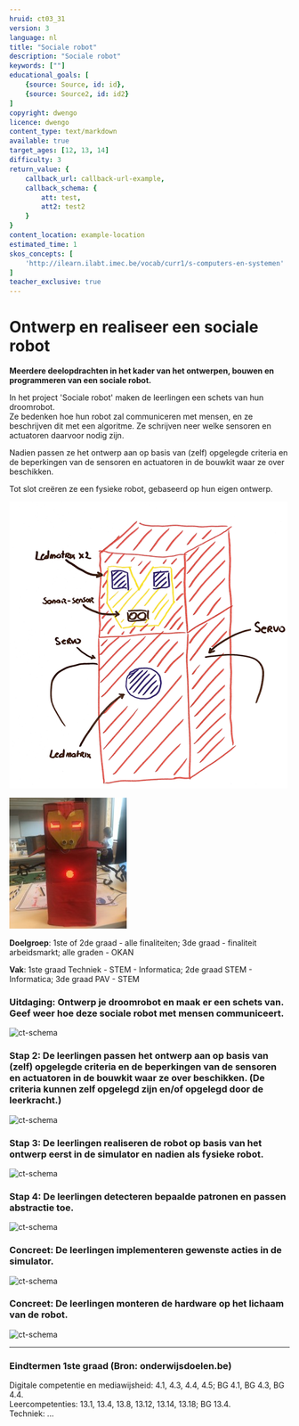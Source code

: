 ```yaml
---
hruid: ct03_31
version: 3
language: nl
title: "Sociale robot"
description: "Sociale robot"
keywords: [""]
educational_goals: [
    {source: Source, id: id}, 
    {source: Source2, id: id2}
]
copyright: dwengo
licence: dwengo
content_type: text/markdown
available: true
target_ages: [12, 13, 14]
difficulty: 3
return_value: {
    callback_url: callback-url-example,
    callback_schema: {
        att: test,
        att2: test2
    }
}
content_location: example-location
estimated_time: 1
skos_concepts: [
    'http://ilearn.ilabt.imec.be/vocab/curr1/s-computers-en-systemen'
]
teacher_exclusive: true
---
```

# Ontwerp en realiseer een sociale robot

**Meerdere deelopdrachten in het kader van het ontwerpen, bouwen en programmeren van een sociale robot.**

In het project 'Sociale robot' maken de leerlingen een schets van hun droomrobot.<br>Ze bedenken hoe hun robot zal communiceren met mensen, en ze beschrijven dit met een algoritme. Ze schrijven neer welke sensoren en actuatoren daarvoor nodig zijn. 

Nadien passen ze het ontwerp aan op basis van (zelf) opgelegde criteria en de beperkingen van de sensoren en actuatoren in de bouwkit waar ze over beschikken. <br>

Tot slot creëren ze een fysieke robot, gebaseerd op hun eigen ontwerp. 

![Ontwerp](schetsontwerp.png)

![Fysieke robot](ironman.jpg)

**Doelgroep**: 1ste of 2de graad - alle finaliteiten; 3de graad - finaliteit arbeidsmarkt; alle graden - OKAN

**Vak**: 1ste graad Techniek - STEM - Informatica; 2de graad STEM - Informatica; 3de graad PAV - STEM

### Uitdaging: Ontwerp je droomrobot en maak er een schets van. Geef weer hoe deze sociale robot met mensen communiceert.

![ct-schema](@learning-object/m_ct03_31a/nl/3)

### Stap 2: De leerlingen passen het ontwerp aan op basis van (zelf) opgelegde criteria en de beperkingen van de sensoren en actuatoren in de bouwkit waar ze over beschikken. (De criteria kunnen zelf opgelegd zijn en/of opgelegd door de leerkracht.)

![ct-schema](@learning-object/m_ct03_31b/nl/3)

### Stap 3: De leerlingen realiseren de robot op basis van het ontwerp eerst in de simulator en nadien als fysieke robot.

![ct-schema](@learning-object/m_ct03_31c/nl/3)

### Stap 4: De leerlingen detecteren bepaalde patronen en passen abstractie toe.

![ct-schema](@learning-object/m_ct03_31d/nl/3)

### Concreet: De leerlingen implementeren gewenste acties in de simulator.

![ct-schema](@learning-object/m_ct03_31e/nl/3)

### Concreet: De leerlingen monteren de hardware op het lichaam van de robot.

![ct-schema](@learning-object/m_ct03_31f/nl/3)

---------------------------------

### Eindtermen 1ste graad (Bron: onderwijsdoelen.be)

Digitale competentie en mediawijsheid: 4.1, 4.3, 4.4, 4.5; BG 4.1, BG 4.3, BG 4.4.<br>
Leercompetenties: 13.1, 13.4, 13.8, 13.12, 13.14, 13.18; BG 13.4.<br>
Techniek: ...
